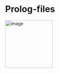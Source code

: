 # Prolog-files

<img width="153" alt="image" src="https://user-images.githubusercontent.com/108181104/210663193-3e034c0f-2e3b-4ea0-83e1-dc5afc6d9696.png">
